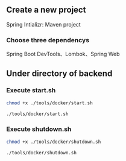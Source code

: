 ## Create a new project
Spring Intializr: Maven project
### Choose three dependencys
Spring Boot DevTools、Lombok、Spring Web

## Under directory of backend
### Execute start.sh
```bash
chmod +x ./tools/docker/start.sh
```
```bash
./tools/docker/start.sh
```
### Execute shutdown.sh
```bash
chmod +x ./tools/docker/shutdown.sh
```
```bash
./tools/docker/shutdown.sh
```